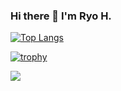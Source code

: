 ### Hi there 👋 I'm Ryo H.

<!--
**ryo8000/ryo8000** is a ✨ _special_ ✨ repository because its `README.md` (this file) appears on your GitHub profile.

Here are some ideas to get you started:

- 🔭 I’m currently working on ...
- 🌱 I’m currently learning ...
- 👯 I’m looking to collaborate on ...
- 🤔 I’m looking for help with ...
- 💬 Ask me about ...
- 📫 How to reach me: ...
- 😄 Pronouns: ...
- ⚡ Fun fact: ...
-->

[![Top Langs](https://github-readme-stats.vercel.app/api/top-langs/?username=ryo8000&layout=compact)](https://github.com/anuraghazra/github-readme-stats)
<!-- ![ryo8000's Github stats](https://github-readme-stats.vercel.app/api?username=ryo8000&show_icons=true&count_private=true&line_height=40) -->
[![trophy](https://github-profile-trophy.vercel.app/?username=ryo8000)](https://github.com/ryo-ma/github-profile-trophy)

![](https://komarev.com/ghpvc/?username=ryo8000)
